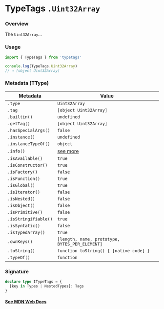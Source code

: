 # TypeTags `.Uint32Array`

### Overview

The `Uint32Array`...

### Usage

```js
import { TypeTags } from 'typetags'

console.log(TypeTags.Uint32Array)
// → [object Uint32Array]
```

### Metadata (TType)

| Metadata             | Value                                          |
| -------------------- | ---------------------------------------------- |
| `.type`              | `Uint32Array`                                  |
| `.tag`               | `[object Uint32Array]`                         |
| `.builtin()`         | `undefined`                                    |
| `.getTag()`          | `[object Uint32Array]`                         |
| `.hasSpecialArgs()`  | `false`                                        |
| `.instance()`        | `undefined`                                    |
| `.instanceTypeOf()`  | `object`                                       |
| `.info()`            | [see more]()                                   |
| `.isAvailable()`     | `true`                                         |
| `.isConstructor()`   | `true`                                         |
| `.isFactory()`       | `false`                                        |
| `.isFunction()`      | `true`                                         |
| `.isGlobal()`        | `true`                                         |
| `.isIterator()`      | `false`                                        |
| `.isNested()`        | `false`                                        |
| `.isObject()`        | `false`                                        |
| `.isPrimitive()`     | `false`                                        |
| `.isStringifiable()` | `true`                                         |
| `.isSyntatic()`      | `false`                                        |
| `.isTypedArray()`    | `true`                                         |
| `.ownKeys()`         | `[length, name, prototype, BYTES_PER_ELEMENT]` |
| `.toString()`        | `function toString() { [native code] }`        |
| `.typeOf()`          | `function`                                     |

### Signature

```ts
declare type ITypeTags = {
  [key in Types | NestedTypes]: Tags
}
```

#### [See MDN Web Docs](https://developer.mozilla.org/en-US/docs/Web/API/AbortController)
